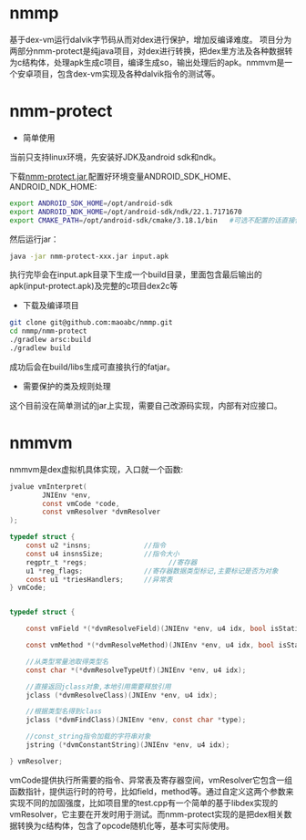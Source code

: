 # nmmp
基于dex-vm运行dalvik字节码从而对dex进行保护，增加反编译难度。
项目分为两部分nmm-protect是纯java项目，对dex进行转换，把dex里方法及各种数据转为c结构体，处理apk生成c项目，编译生成so，输出处理后的apk。nmmvm是一个安卓项目，包含dex-vm实现及各种dalvik指令的测试等。
# nmm-protect

+ 简单使用

当前只支持linux环境，先安装好JDK及android sdk和ndk。

下载[nmm-protect.jar]("https://github.com/maoabc/nmmp/releases/download/1.0/nmm-protect-1.0-SNAPSHOT.jar"),配置好环境变量ANDROID_SDK_HOME、ANDROID_NDK_HOME:
``` bash
export ANDROID_SDK_HOME=/opt/android-sdk
export ANDROID_NDK_HOME=/opt/android-sdk/ndk/22.1.7171670
export CMAKE_PATH=/opt/android-sdk/cmake/3.18.1/bin   #可选不配置的话直接使用/bin/cmake
```
然后运行jar：
``` bash
java -jar nmm-protect-xxx.jar input.apk
```
执行完毕会在input.apk目录下生成一个build目录，里面包含最后输出的apk(input-protect.apk)及完整的c项目dex2c等
+ 下载及编译项目
``` bash
git clone git@github.com:maoabc/nmmp.git
cd nmmp/nmm-protect
./gradlew arsc:build
./gradlew build
```
成功后会在build/libs生成可直接执行的fatjar。
+ 需要保护的类及规则处理

这个目前没在简单测试的jar上实现，需要自己改源码实现，内部有对应接口。

# nmmvm
nmmvm是dex虚拟机具体实现，入口就一个函数:
``` c
jvalue vmInterpret(
        JNIEnv *env,
        const vmCode *code,
        const vmResolver *dvmResolver
);

typedef struct {
    const u2 *insns;             //指令
    const u4 insnsSize;          //指令大小
    regptr_t *regs;                    //寄存器
    u1 *reg_flags;               //寄存器数据类型标记,主要标记是否为对象
    const u1 *triesHandlers;     //异常表
} vmCode;


typedef struct {

    const vmField *(*dvmResolveField)(JNIEnv *env, u4 idx, bool isStatic);

    const vmMethod *(*dvmResolveMethod)(JNIEnv *env, u4 idx, bool isStatic);

    //从类型常量池取得类型名
    const char *(*dvmResolveTypeUtf)(JNIEnv *env, u4 idx);

    //直接返回jclass对象,本地引用需要释放引用
    jclass (*dvmResolveClass)(JNIEnv *env, u4 idx);

    //根据类型名得到class
    jclass (*dvmFindClass)(JNIEnv *env, const char *type);

    //const_string指令加载的字符串对象
    jstring (*dvmConstantString)(JNIEnv *env, u4 idx);

} vmResolver;

```
vmCode提供执行所需要的指令、异常表及寄存器空间，vmResolver它包含一组函数指针，提供运行时的符号，比如field，method等。通过自定义这两个参数来实现不同的加固强度，比如项目里的test.cpp有一个简单的基于libdex实现的vmResolver，它主要在开发时用于测试。而nmm-protect实现的是把dex相关数据转换为c结构体，包含了opcode随机化等，基本可实际使用。

